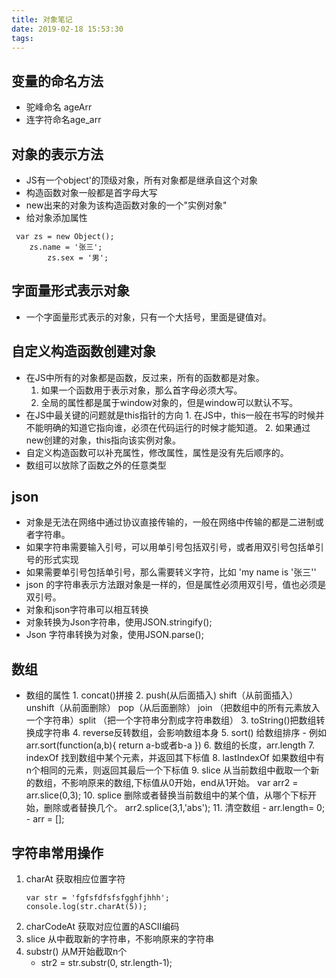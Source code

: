 ```yaml
---
title: 对象笔记
date: 2019-02-18 15:53:30
tags:
---
```


## 变量的命名方法
- 驼峰命名 ageArr
- 连字符命名age_arr
## 对象的表示方法
- JS有一个object'的顶级对象，所有对象都是继承自这个对象
- 构造函数对象一般都是首字母大写
- new出来的对象为该构造函数对象的一个"实例对象"
- 给对象添加属性
```
 var zs = new Object();
    zs.name = '张三';
		zs.sex = '男';
```
 ## 字面量形式表示对象
 - 一个字面量形式表示的对象，只有一个大括号，里面是键值对。
 ## 自定义构造函数创建对象
 - 在JS中所有的对象都是函数，反过来，所有的函数都是对象。
    1. 如果一个函数用于表示对象，那么首字母必须大写。
    2. 全局的属性都是属于window对象的，但是window可以默认不写。
- 在JS中最关键的问题就是this指针的方向
       1. 在JS中，this一般在书写的时候并不能明确的知道它指向谁，必须在代码运行的时候才能知道。
       2. 如果通过new创建的对象，this指向该实例对象。
- 自定义构造函数可以补充属性，修改属性，属性是没有先后顺序的。
- 数组可以放除了函数之外的任意类型
## json
- 对象是无法在网络中通过协议直接传输的，一般在网络中传输的都是二进制或者字符串。
- 如果字符串需要输入引号，可以用单引号包括双引号，或者用双引号包括单引号的形式实现
- 如果需要单引号包括单引号，那么需要转义字符，比如 'my name is \'张三\''
- json 的字符串表示方法跟对象是一样的，但是属性必须用双引号，值也必须是双引号。
- 对象和json字符串可以相互转换
- 对象转换为Json字符串，使用JSON.stringify();
- Json 字符串转换为对象，使用JSON.parse();
## 数组
- 数组的属性
      1. concat()拼接
      2. push(从后面插入) shift（从前面插入） unshift（从前面删除） pop（从后面删除） join （把数组中的所有元素放入一个字符串）split （把一个字符串分割成字符串数组）
      3. toString()把数组转换成字符串
      4. reverse反转数组，会影响数组本身
      5. sort() 给数组排序
         - 例如 arr.sort(function(a,b){
             return a-b或者b-a
         })
         6. 数组的长度，arr.length
         7. indexOf 找到数组中某个元素，并返回其下标值
         8. lastIndexOf 如果数组中有n个相同的元素，则返回其最后一个下标值
         9. slice 从当前数组中截取一个新的数组，不影响原来的数组,下标值从0开始，end从1开始。
         var arr2 = arr.slice(0,3);
         10. splice 删除或者替换当前数组中的某个值，从哪个下标开始，删除或者替换几个。
         arr2.splice(3,1,'abs');
         11. 清空数组
               - arr.length= 0;
               - arr = [];
## 字符串常用操作
1. charAt 获取相应位置字符
   ```
   var str = 'fgfsfdfsfsfgghfjhhh';
   console.log(str.charAt(5));
   ```
2. charCodeAt 获取对应位置的ASCII编码
3. slice 从中截取新的字符串，不影响原来的字符串
4. substr() 从M开始截取n个
    - str2 = str.substr(0, str.length-1);